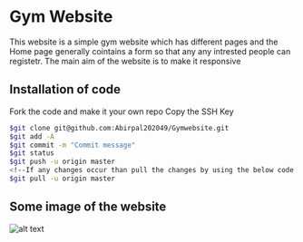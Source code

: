 # Gym Website

This website is a simple gym website which has different pages and the Home page generally cointains a form so that any any intrested people can registetr. The main aim of the website is to make it responsive

## Installation of code

Fork the code and make it your own repo
Copy the SSH Key
```bash
$git clone git@github.com:Abirpal202049/Gymwebsite.git
$git add -A
$git commit -m "Commit message"
$git status
$git push -u origin master
<!--If any changes occur than pull the changes by using the below code --!>
$git pull -u origin master
```
## Some image of the website
![alt text](https://github.com/Abirpal202049/Gymwebsite/blob/master/Gym_desktopview.png)

